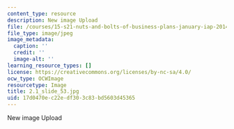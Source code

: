 ```yaml
---
content_type: resource
description: New image Upload
file: /courses/15-s21-nuts-and-bolts-of-business-plans-january-iap-2014/17d0470ec22edf303c83bd5603d45365_2.1_slide_53.jpg
file_type: image/jpeg
image_metadata:
  caption: ''
  credit: ''
  image-alt: ''
learning_resource_types: []
license: https://creativecommons.org/licenses/by-nc-sa/4.0/
ocw_type: OCWImage
resourcetype: Image
title: 2.1_slide_53.jpg
uid: 17d0470e-c22e-df30-3c83-bd5603d45365
---
```

New image Upload